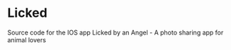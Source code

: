 Licked
======

Source code for the IOS app Licked by an Angel - A photo sharing app for animal lovers 